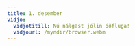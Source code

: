 ```yaml
---
title: 1. desember
vidjo:
  vidjotitill: Nú nálgast jólin óðfluga!
  vidjourl: /myndir/browser.webm
---
```


